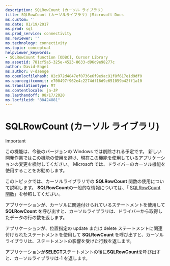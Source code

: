 ```yaml
---
description: SQLRowCount (カーソル ライブラリ)
title: SQLRowCount (カーソルライブラリ) |Microsoft Docs
ms.custom: ''
ms.date: 01/19/2017
ms.prod: sql
ms.prod_service: connectivity
ms.reviewer: ''
ms.technology: connectivity
ms.topic: conceptual
helpviewer_keywords:
- SQLRowCount function [ODBC], Cursor Library
ms.assetid: 781cf5a5-325e-4523-8633-d96d9e98277c
author: David-Engel
ms.author: v-daenge
ms.openlocfilehash: 02c972d4847ef0736e6f9e9ac91f8f617e1d9df0
ms.sourcegitcommit: e700497f962e4c2274df16d9e651059b42ff1a10
ms.translationtype: MT
ms.contentlocale: ja-JP
ms.lasthandoff: 08/17/2020
ms.locfileid: "88424881"
---
```

# <a name="sqlrowcount-cursor-library"></a>SQLRowCount (カーソル ライブラリ)
> [!IMPORTANT]  
>  この機能は、今後のバージョンの Windows では削除される予定です。 新しい開発作業ではこの機能の使用を避け、現在この機能を使用しているアプリケーションの変更を検討してください。 Microsoft では、ドライバーのカーソル機能を使用することをお勧めします。  
  
 このトピックでは、カーソルライブラリでの **SQLRowCount** 関数の使用について説明します。 **SQLRowCount**の一般的な情報については、「 [SQLRowCount 関数](../../../odbc/reference/syntax/sqlrowcount-function.md)」を参照してください。  
  
 アプリケーションが、カーソルに関連付けられているステートメントを使用して **SQLRowCount** を呼び出すと、カーソルライブラリは、ドライバーから取得したデータの行の数を返します。  
  
 アプリケーションが、位置指定の update または delete ステートメントに関連付けられたステートメントを使用して **SQLRowCount** を呼び出すと、カーソルライブラリは、ステートメントの影響を受けた行数を返します。  
  
 アプリケーションが**SELECT**ステートメントの後に**SQLRowCount**を呼び出すと、カーソルライブラリは-1 を返します。
